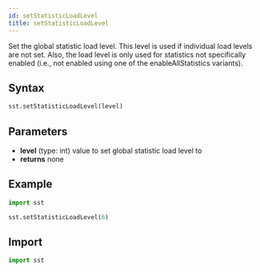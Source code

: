 ```yaml
---
id: setStatisticLoadLevel
title: setStatisticLoadLevel
---
```


<!---
SAND2022-6843 O
Source: sst-documentation/manuals/python
--->

Set the global statistic load level. This level is used if individual load levels are not set. Also, the load level is only used for statistics not specifically enabled (i.e., not enabled using one of the enableAllStatistics variants). 

## Syntax
```python
sst.setStatisticLoadLevel(level)
```

## Parameters
* **level** (type: int) value to set global statistic load level to 
* **returns** none

## Example

```python
import sst

sst.setStatisticLoadLevel(6)
```

## Import
```python
import sst
```